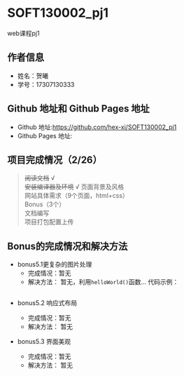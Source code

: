 # SOFT130002_pj1
web课程pj1


## 作者信息 
* 姓名：贺曦 
* 学号：17307130333  

## Github 地址和 Github Pages 地址
* Github 地址:<https://github.com/hex-xi/SOFT130002_pj1>
* Github Pages 地址:

## 项⽬完成情况（2/26）
> ~~阅读文档~~ √  
> ~~安装编译器及环境~~  √ 
> 页面背景及风格  
> ⽹站具体需求（9个页面，html+css）  
> Bonus（3个）  
> 文档编写  
> 项目打包配置上传  

## Bonus的完成情况和解决⽅法
* bonus5.1更复杂的图⽚处理
    - 完成情况：暂无
    - 解决方法：
暂无，利用`helloWorld()`函数...
代码示例：
```javascript
```

* bonus5.2 响应式布局
    - 完成情况：暂无
    - 解决方法：
暂无

* bonus5.3 界⾯美观
    - 完成情况：暂无
    - 解决方法：
暂无


